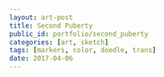 ```yaml
---
layout: art-post
title: Second Puberty
public_id: portfolio/second_puberty
categories: [art, sketch]
tags: [markers, color, doodle, trans]
date: 2017-04-06
---
```


